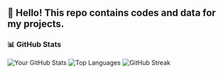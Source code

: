 ## 👋 Hello! This repo contains codes and data for my projects.


### 📊 GitHub Stats
![Your GitHub Stats](https://github-readme-stats.vercel.app/api?username=kruzee07&show_icons=true&theme=tokyonight)
![Top Languages](https://github-readme-stats.vercel.app/api/top-langs/?username=kruzee07&langs_count=8&theme=radical)
![GitHub Streak](https://github-readme-streak-stats.herokuapp.com/?user=kruzee07&theme=gruvbox)

